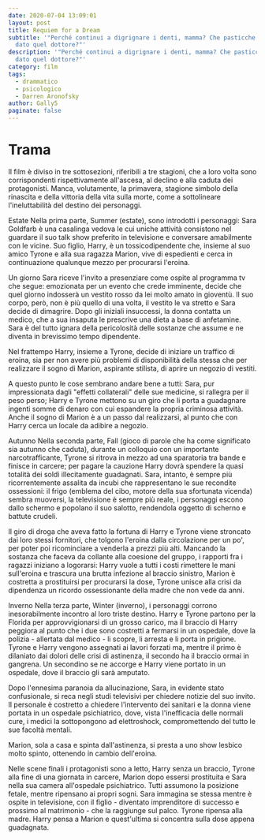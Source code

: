 ```yaml
---
date: 2020-07-04 13:09:01
layout: post
title: Requiem for a Dream
subtitle: '"Perché continui a digrignare i denti, mamma? Che pasticche ti ha
  dato quel dottore?"'
description: '"Perché continui a digrignare i denti, mamma? Che pasticche ti ha
  dato quel dottore?"'
category: film
tags:
  - drammatico
  - psicologico
  - Darren Aronofsky
author: Gally5
paginate: false
---
```

# Trama

Il film è diviso in tre sottosezioni, riferibili a tre stagioni, che a loro volta sono corrispondenti rispettivamente all'ascesa, al declino e alla caduta dei protagonisti. Manca, volutamente, la primavera, stagione simbolo della rinascita e della vittoria della vita sulla morte, come a sottolineare l'ineluttabilità del destino dei personaggi.

Estate
Nella prima parte, Summer (estate), sono introdotti i personaggi: Sara Goldfarb è una casalinga vedova le cui uniche attività consistono nel guardare il suo talk show preferito in televisione e conversare amabilmente con le vicine. Suo figlio, Harry, è un tossicodipendente che, insieme al suo amico Tyrone e alla sua ragazza Marion, vive di espedienti e cerca in continuazione qualunque mezzo per procurarsi l'eroina.

Un giorno Sara riceve l'invito a presenziare come ospite al programma tv che segue: emozionata per un evento che crede imminente, decide che quel giorno indosserà un vestito rosso da lei molto amato in gioventù. Il suo corpo, però, non è più quello di una volta, il vestito le va stretto e Sara decide di dimagrire. Dopo gli iniziali insuccessi, la donna contatta un medico, che a sua insaputa le prescrive una dieta a base di anfetamine. Sara è del tutto ignara della pericolosità delle sostanze che assume e ne diventa in brevissimo tempo dipendente.

Nel frattempo Harry, insieme a Tyrone, decide di iniziare un traffico di eroina, sia per non avere più problemi di disponibilità della stessa che per realizzare il sogno di Marion, aspirante stilista, di aprire un negozio di vestiti.

A questo punto le cose sembrano andare bene a tutti: Sara, pur impressionata dagli "effetti collaterali" delle sue medicine, si rallegra per il peso perso; Harry e Tyrone mettono su un giro che li porta a guadagnare ingenti somme di denaro con cui espandere la propria criminosa attività. Anche il sogno di Marion è a un passo dal realizzarsi, al punto che con Harry cerca un locale da adibire a negozio.

Autunno
Nella seconda parte, Fall (gioco di parole che ha come significato sia autunno che caduta), durante un colloquio con un importante narcotrafficante, Tyrone si ritrova in mezzo ad una sparatoria tra bande e finisce in carcere; per pagare la cauzione Harry dovrà spendere la quasi totalità dei soldi illecitamente guadagnati. Sara, intanto, è sempre più ricorrentemente assalita da incubi che rappresentano le sue recondite ossessioni: il frigo (emblema del cibo, motore della sua sfortunata vicenda) sembra muoversi, la televisione è sempre più reale, i personaggi escono dallo schermo e popolano il suo salotto, rendendola oggetto di scherno e battute crudeli.

Il giro di droga che aveva fatto la fortuna di Harry e Tyrone viene stroncato dai loro stessi fornitori, che tolgono l'eroina dalla circolazione per un po', per poter poi ricominciare a venderla a prezzi più alti. Mancando la sostanza che faceva da collante alla coesione del gruppo, i rapporti fra i ragazzi iniziano a logorarsi: Harry vuole a tutti i costi rimettere le mani sull'eroina e trascura una brutta infezione al braccio sinistro, Marion è costretta a prostituirsi per procurarsi la dose, Tyrone unisce alla crisi da dipendenza un ricordo ossessionante della madre che non vede da anni.

Inverno
Nella terza parte, Winter (inverno), i personaggi corrono inesorabilmente incontro al loro triste destino. Harry e Tyrone partono per la Florida per approvvigionarsi di un grosso carico, ma il braccio di Harry peggiora al punto che i due sono costretti a fermarsi in un ospedale, dove la polizia - allertata dal medico - li scopre, li arresta e li porta in prigione. Tyrone e Harry vengono assegnati ai lavori forzati ma, mentre il primo è dilaniato dai dolori delle crisi di astinenza, il secondo ha il braccio ormai in gangrena. Un secondino se ne accorge e Harry viene portato in un ospedale, dove il braccio gli sarà amputato.

Dopo l'ennesima paranoia da allucinazione, Sara, in evidente stato confusionale, si reca negli studi televisivi per chiedere notizie del suo invito. Il personale è costretto a chiedere l'intervento dei sanitari e la donna viene portata in un ospedale psichiatrico, dove, vista l'inefficacia delle normali cure, i medici la sottopongono ad elettroshock, compromettendo del tutto le sue facoltà mentali.

Marion, sola a casa e spinta dall'astinenza, si presta a uno show lesbico molto spinto, ottenendo in cambio dell'eroina.

Nelle scene finali i protagonisti sono a letto, Harry senza un braccio, Tyrone alla fine di una giornata in carcere, Marion dopo essersi prostituita e Sara nella sua camera all'ospedale psichiatrico. Tutti assumono la posizione fetale, mentre ripensano ai propri sogni. Sara immagina se stessa mentre è ospite in televisione, con il figlio - diventato imprenditore di successo e prossimo al matrimonio - che la raggiunge sul palco. Tyrone ripensa alla madre. Harry pensa a Marion e quest'ultima si concentra sulla dose appena guadagnata.